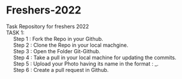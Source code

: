 # Freshers-2022 <br>
Task Repository for freshers 2022 <br>
TASK 1: <br>
&nbsp;&nbsp;&nbsp;&nbsp;    Step 1 : Fork the Repo in your Github. <br>
&nbsp;&nbsp;&nbsp;&nbsp;    Step 2 : Clone the Repo in your local machgine. <br>
&nbsp;&nbsp;&nbsp;&nbsp;    Step 3 : Open the Folder Git-Github. <br>
&nbsp;&nbsp;&nbsp;&nbsp;    Step 4 : Take a pull in your local machine for updating the commits. <br>
&nbsp;&nbsp;&nbsp;&nbsp;    Step 5 : Upload your Photo having its name in the format : <Your Name>_<Registration Number>. <br>
&nbsp;&nbsp;&nbsp;&nbsp;    Step 6 : Create a pull request in Github. <br>
  
